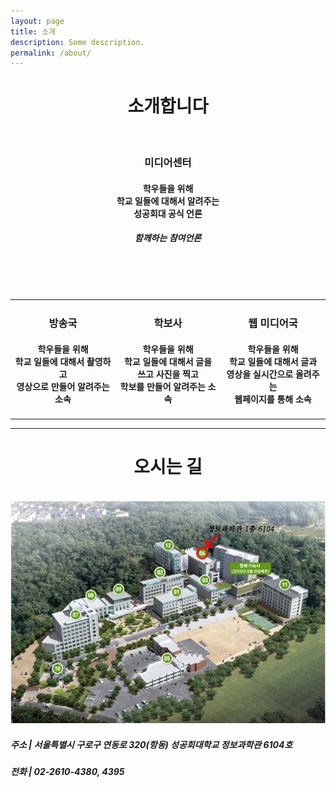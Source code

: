 ```yaml
---
layout: page
title: 소개
description: Some description.
permalink: /about/
---
```

<center><h1><strong>소개합니다</strong></h1></center>
<br/>

<center><h3><strong>미디어센터</strong></h3></center>
<center><h4>학우들을 위해<br/>학교 일들에 대해서 알려주는<br/>성공회대 공식 언론</h4></center>
<center><h5>함께하는 참여언론</h5></center>

<!-- <center><strong>미디어센터장</strong></center>
<center>
<h5>하지윤</h5>
<h5>내용이 없습니다</h5>
</center> -->

<br/>
<!--방송국-->
<!-- <hr/> -->
<table>
<tr>
<td style="width: 30%; height: auto">
<center><h3><strong>방송국</strong></h3></center>
<center><h4>학우들을 위해<br/>학교 일들에 대해서 촬영하고<br/>영상으로 만들어 알려주는 소속</h4></center>
</td>
<!-- <center><strong>방송국장</strong></center>
<center>
<h5>이의선</h5>
<h5>내용이 없습니다</h5>
</center>
<center>
<center><strong>취재기자</strong></center>
<center>
<h5>정시은</h5>
<h5>내용이 없습니다</h5>
</center>
<center><strong>편집기자</strong></center>
<center>
<h5>정훈태</h5>
<h5>내용이 없습니다</h5>
</center> -->
<br/>

<!--학보사-->
<!-- <hr/> -->
<td style="width: 30%; height: auto">
<center><h3><strong>학보사</strong></h3></center>
<center><h4>학우들을 위해<br/>학교 일들에 대해서 글을 쓰고 사진을 찍고<br/>학보를 만들어 알려주는 소속</h4></center>
</td>
<!-- <center><strong>편집국장</strong></center>
<center>
<h5>송다혜</h5>
<h5>내용이 없습니다</h5>
</center>
<center><strong>취재기자</strong></center>
<center>
<h5>박병찬</h5>
<h5>내용이 없습니다</h5>
</center>
<center>
<h5>김인해</h5>
<h5>내용이 없습니다</h5>
</center>
<center>
<h5>정선호</h5>
<h5>내용이 없습니다</h5>
</center>
<center><strong>편집기자</strong></center>
<center>
<h5>최지훈</h5>
<h5>내용이 없습니다</h5>
</center> -->
<br/>

<!--웹 미디어국-->
<!-- <hr/> -->
<td style="width: 30%; height: auto">
<center><h3><strong>웹 미디어국</strong></h3></center>
<center><h4>학우들을 위해<br/>학교 일들에 대해서 글과 영상을 실시간으로 올려주는<br/>웹페이지를 통해 소속</h4></center>
</td>
</tr>
</table>
<!-- <center><strong>미디어 센터장</strong></center>
<center>
<h5>하지윤</h5>
<h5>내용이 없습니다</h5>
</center>
<center><strong>웹 기자</strong></center>
<center>
<h5>이현복</h5>
<h5>내용이 없습니다</h5>
</center>
<center>
<h5>김유진</h5>
<h5>내용이 없습니다</h5>
</center> -->

<hr/>
<center><h1><strong>오시는 길</strong></h1></center>
<br/>
<img itemprop="image" src="/assets/img/profile/a1.jpg" alt="오시는 길" width="800" height="auto">
<strong><h5>주소 | 서울특별시 구로구 연동로 320(항동) 성공회대학교 정보과학관 6104호</h5></strong>
<strong><h5>전화 | 02-2610-4380, 4395</h5></strong>